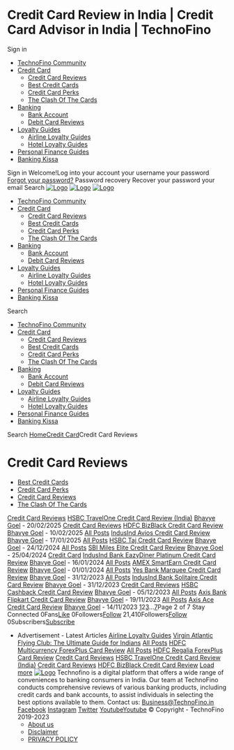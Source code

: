 # Credit Card Review in India | Credit Card Advisor in India | TechnoFino

Sign in
  * [TechnoFino Community](https://www.technofino.in/community/)
  * [Credit Card](https://www.technofino.in/category/credit-card/credit-card-reviews/)
    * [Credit Card Reviews](https://www.technofino.in/category/credit-card/credit-card-reviews/)
    * [Best Credit Cards](https://www.technofino.in/category/credit-card/best-credit-cards/)
    * [Credit Card Perks](https://www.technofino.in/category/credit-card/credit-card-perks/)
    * [The Clash Of The Cards](https://www.technofino.in/category/credit-card/the-clash-of-the-cards/)
  * [Banking](https://www.technofino.in/category/banking-gyann/)
    * [Bank Account](https://www.technofino.in/category/banking-gyann/bank-account/)
    * [Debit Card Reviews](https://www.technofino.in/category/banking-gyann/debit-card-reviews/)
  * [Loyalty Guides](https://www.technofino.in/category/loyalty-guides/)
    * [Airline Loyalty Guides](https://www.technofino.in/category/loyalty-guides/airline-loyalty-guides/)
    * [Hotel Loyalty Guides](https://www.technofino.in/category/loyalty-guides/hotel-loyalty-guides/)
  * [Personal Finance Guides](https://www.technofino.in/category/personal-finance-guides/)
  * [Banking Kissa](https://www.technofino.in/category/banking-kissa/)


Sign in
Welcome!Log into your account
your username
your password
[Forgot your password?](https://www.technofino.in/category/credit-card/credit-card-reviews/page/2/)
[](https://www.technofino.in/category/credit-card/credit-card-reviews/page/2/)
Password recovery
Recover your password
your email
Search
[![Logo](https://www.technofino.in/category/credit-card/credit-card-reviews/page/2/)](https://www.technofino.in/)
[![Logo](https://www.technofino.in/category/credit-card/credit-card-reviews/page/2/)](https://www.technofino.in/)
[![Logo](https://www.technofino.in/category/credit-card/credit-card-reviews/page/2/)](https://www.technofino.in/)
  * [TechnoFino Community](https://www.technofino.in/community/)
  * [Credit Card](https://www.technofino.in/category/credit-card/credit-card-reviews/)
    * [Credit Card Reviews](https://www.technofino.in/category/credit-card/credit-card-reviews/)
    * [Best Credit Cards](https://www.technofino.in/category/credit-card/best-credit-cards/)
    * [Credit Card Perks](https://www.technofino.in/category/credit-card/credit-card-perks/)
    * [The Clash Of The Cards](https://www.technofino.in/category/credit-card/the-clash-of-the-cards/)
  * [Banking](https://www.technofino.in/category/banking-gyann/)
    * [Bank Account](https://www.technofino.in/category/banking-gyann/bank-account/)
    * [Debit Card Reviews](https://www.technofino.in/category/banking-gyann/debit-card-reviews/)
  * [Loyalty Guides](https://www.technofino.in/category/loyalty-guides/)
    * [Airline Loyalty Guides](https://www.technofino.in/category/loyalty-guides/airline-loyalty-guides/)
    * [Hotel Loyalty Guides](https://www.technofino.in/category/loyalty-guides/hotel-loyalty-guides/)
  * [Personal Finance Guides](https://www.technofino.in/category/personal-finance-guides/)
  * [Banking Kissa](https://www.technofino.in/category/banking-kissa/)


Search
[](https://www.technofino.in/category/credit-card/credit-card-reviews/page/2/)
  * [TechnoFino Community](https://www.technofino.in/community/)
  * [Credit Card](https://www.technofino.in/category/credit-card/credit-card-reviews/)
    * [Credit Card Reviews](https://www.technofino.in/category/credit-card/credit-card-reviews/)
    * [Best Credit Cards](https://www.technofino.in/category/credit-card/best-credit-cards/)
    * [Credit Card Perks](https://www.technofino.in/category/credit-card/credit-card-perks/)
    * [The Clash Of The Cards](https://www.technofino.in/category/credit-card/the-clash-of-the-cards/)
  * [Banking](https://www.technofino.in/category/banking-gyann/)
    * [Bank Account](https://www.technofino.in/category/banking-gyann/bank-account/)
    * [Debit Card Reviews](https://www.technofino.in/category/banking-gyann/debit-card-reviews/)
  * [Loyalty Guides](https://www.technofino.in/category/loyalty-guides/)
    * [Airline Loyalty Guides](https://www.technofino.in/category/loyalty-guides/airline-loyalty-guides/)
    * [Hotel Loyalty Guides](https://www.technofino.in/category/loyalty-guides/hotel-loyalty-guides/)
  * [Personal Finance Guides](https://www.technofino.in/category/personal-finance-guides/)
  * [Banking Kissa](https://www.technofino.in/category/banking-kissa/)


Search
[](https://www.technofino.in/category/credit-card/credit-card-reviews/page/2/)
[Home](https://www.technofino.in/)[Credit Card](https://www.technofino.in/category/credit-card/ "View all posts in Credit Card")Credit Card Reviews
# Credit Card Reviews
  * [Best Credit Cards](https://www.technofino.in/category/credit-card/best-credit-cards/)
  * [Credit Card Perks](https://www.technofino.in/category/credit-card/credit-card-perks/)
  * [Credit Card Reviews](https://www.technofino.in/category/credit-card/credit-card-reviews/)
  * [The Clash Of The Cards](https://www.technofino.in/category/credit-card/the-clash-of-the-cards/)


[](https://www.technofino.in/hsbc-travelone-credit-card-review-india/ "HSBC TravelOne Credit Card Review \(India\)")
[Credit Card Reviews](https://www.technofino.in/category/credit-card/credit-card-reviews/)
[HSBC TravelOne Credit Card Review (India)](https://www.technofino.in/hsbc-travelone-credit-card-review-india/ "HSBC TravelOne Credit Card Review \(India\)")
[Bhavye Goel](https://www.technofino.in/author/bhavyegoel/) - 20/02/2025
[](https://www.technofino.in/hdfc-bizblack-credit-card-review/ "HDFC BizBlack Credit Card Review")
[Credit Card Reviews](https://www.technofino.in/category/credit-card/credit-card-reviews/)
[HDFC BizBlack Credit Card Review](https://www.technofino.in/hdfc-bizblack-credit-card-review/ "HDFC BizBlack Credit Card Review")
[Bhavye Goel](https://www.technofino.in/author/bhavyegoel/) - 10/02/2025
[](https://www.technofino.in/indusind-avios-credit-card-review/ "IndusInd Avios Credit Card Review")
[All Posts](https://www.technofino.in/category/all-post/)
[IndusInd Avios Credit Card Review](https://www.technofino.in/indusind-avios-credit-card-review/ "IndusInd Avios Credit Card Review")
[Bhavye Goel](https://www.technofino.in/author/bhavyegoel/) - 17/01/2025
[](https://www.technofino.in/hsbc-taj-credit-card-review/ "HSBC Taj Credit Card Review")
[All Posts](https://www.technofino.in/category/all-post/)
[HSBC Taj Credit Card Review](https://www.technofino.in/hsbc-taj-credit-card-review/ "HSBC Taj Credit Card Review")
[Bhavye Goel](https://www.technofino.in/author/bhavyegoel/) - 24/12/2024
[](https://www.technofino.in/sbi-miles-elite-credit-card-review/ "SBI Miles Elite Credit Card Review")
[All Posts](https://www.technofino.in/category/all-post/)
[SBI Miles Elite Credit Card Review](https://www.technofino.in/sbi-miles-elite-credit-card-review/ "SBI Miles Elite Credit Card Review")
[Bhavye Goel](https://www.technofino.in/author/bhavyegoel/) - 25/04/2024
[](https://www.technofino.in/indusind-bank-eazydiner-platinum-credit-card-review/ "IndusInd Bank EazyDiner Platinum Credit Card Review")
[Credit Card](https://www.technofino.in/category/credit-card/)
[IndusInd Bank EazyDiner Platinum Credit Card Review](https://www.technofino.in/indusind-bank-eazydiner-platinum-credit-card-review/ "IndusInd Bank EazyDiner Platinum Credit Card Review")
[Bhavye Goel](https://www.technofino.in/author/bhavyegoel/) - 16/01/2024
[](https://www.technofino.in/amex-smartearn-credit-card-review/ "AMEX SmartEarn Credit Card Review")
[All Posts](https://www.technofino.in/category/all-post/)
[AMEX SmartEarn Credit Card Review](https://www.technofino.in/amex-smartearn-credit-card-review/ "AMEX SmartEarn Credit Card Review")
[Bhavye Goel](https://www.technofino.in/author/bhavyegoel/) - 01/01/2024
[](https://www.technofino.in/yes-bank-marquee-credit-card-review/ "Yes Bank Marquee Credit Card Review")
[All Posts](https://www.technofino.in/category/all-post/)
[Yes Bank Marquee Credit Card Review](https://www.technofino.in/yes-bank-marquee-credit-card-review/ "Yes Bank Marquee Credit Card Review")
[Bhavye Goel](https://www.technofino.in/author/bhavyegoel/) - 31/12/2023
[](https://www.technofino.in/indusind-bank-solitaire-credit-card-review/ "IndusInd Bank Solitaire Credit Card Review")
[All Posts](https://www.technofino.in/category/all-post/)
[IndusInd Bank Solitaire Credit Card Review](https://www.technofino.in/indusind-bank-solitaire-credit-card-review/ "IndusInd Bank Solitaire Credit Card Review")
[Bhavye Goel](https://www.technofino.in/author/bhavyegoel/) - 31/12/2023
[](https://www.technofino.in/hsbc-cashback-credit-card-review/ "HSBC Cashback Credit Card Review")
[Credit Card Reviews](https://www.technofino.in/category/credit-card/credit-card-reviews/)
[HSBC Cashback Credit Card Review](https://www.technofino.in/hsbc-cashback-credit-card-review/ "HSBC Cashback Credit Card Review")
[Bhavye Goel](https://www.technofino.in/author/bhavyegoel/) - 05/12/2023
[](https://www.technofino.in/axis-bank-flipkart-credit-card-review/ "Axis Bank Flipkart Credit Card Review")
[All Posts](https://www.technofino.in/category/all-post/)
[Axis Bank Flipkart Credit Card Review](https://www.technofino.in/axis-bank-flipkart-credit-card-review/ "Axis Bank Flipkart Credit Card Review")
[Bhavye Goel](https://www.technofino.in/author/bhavyegoel/) - 19/11/2023
[](https://www.technofino.in/axis-ace-credit-card-review/ "Axis Ace Credit Card Review")
[All Posts](https://www.technofino.in/category/all-post/)
[Axis Ace Credit Card Review](https://www.technofino.in/axis-ace-credit-card-review/ "Axis Ace Credit Card Review")
[Bhavye Goel](https://www.technofino.in/author/bhavyegoel/) - 14/11/2023
[](https://www.technofino.in/category/credit-card/credit-card-reviews/)[1](https://www.technofino.in/category/credit-card/credit-card-reviews/ "1")2[3](https://www.technofino.in/category/credit-card/credit-card-reviews/page/3/ "3")...[7](https://www.technofino.in/category/credit-card/credit-card-reviews/page/7/ "7")[](https://www.technofino.in/category/credit-card/credit-card-reviews/page/3/)Page 2 of 7
Stay Connected
0Fans[Like](https://www.facebook.com/technofino)
0Followers[Follow](https://instagram.com/technofino)
21,410Followers[Follow](https://twitter.com/technofino)
0Subscribers[Subscribe](https://www.youtube.com/technofino)
- Advertisement -
Latest Articles
[](https://www.technofino.in/virgin-atlantic-flying-club-the-ultimate-guide-for-indians/ "Virgin Atlantic Flying Club: The Ultimate Guide for Indians")
[Airline Loyalty Guides](https://www.technofino.in/category/loyalty-guides/airline-loyalty-guides/)
[Virgin Atlantic Flying Club: The Ultimate Guide for Indians](https://www.technofino.in/virgin-atlantic-flying-club-the-ultimate-guide-for-indians/ "Virgin Atlantic Flying Club: The Ultimate Guide for Indians")
[](https://www.technofino.in/hdfc-multicurrency-forexplus-card-review/ "HDFC Multicurrency ForexPlus Card Review")
[All Posts](https://www.technofino.in/category/all-post/)
[HDFC Multicurrency ForexPlus Card Review](https://www.technofino.in/hdfc-multicurrency-forexplus-card-review/ "HDFC Multicurrency ForexPlus Card Review")
[](https://www.technofino.in/hdfc-regalia-forex-plus-card-review/ "HDFC Regalia ForexPlus Card Review")
[All Posts](https://www.technofino.in/category/all-post/)
[HDFC Regalia ForexPlus Card Review](https://www.technofino.in/hdfc-regalia-forex-plus-card-review/ "HDFC Regalia ForexPlus Card Review")
[](https://www.technofino.in/hsbc-travelone-credit-card-review-india/ "HSBC TravelOne Credit Card Review \(India\)")
[Credit Card Reviews](https://www.technofino.in/category/credit-card/credit-card-reviews/)
[HSBC TravelOne Credit Card Review (India)](https://www.technofino.in/hsbc-travelone-credit-card-review-india/ "HSBC TravelOne Credit Card Review \(India\)")
[](https://www.technofino.in/hdfc-bizblack-credit-card-review/ "HDFC BizBlack Credit Card Review")
[Credit Card Reviews](https://www.technofino.in/category/credit-card/credit-card-reviews/)
[HDFC BizBlack Credit Card Review](https://www.technofino.in/hdfc-bizblack-credit-card-review/ "HDFC BizBlack Credit Card Review")
[Load more](https://www.technofino.in/category/credit-card/credit-card-reviews/page/2/)
[![Logo](https://www.technofino.in/category/credit-card/credit-card-reviews/page/2/)](https://www.technofino.in/)
Technofino is a digital platform that offers a wide range of conveniences to banking consumers in India. Our team at TechnoFino conducts comprehensive reviews of various banking products, including credit cards and bank accounts, to assist individuals in selecting the best options available to them.
Contact us: Business@TechnoFino.in
[Facebook](https://www.facebook.com/TechnoFino/ "Facebook")
[Instagram](https://www.instagram.com/technofino/?hl=en "Instagram")
[Twitter](https://twitter.com/TechnoFino "Twitter")
[Youtube](https://www.youtube.com/c/TechnoFino "Youtube")[Youtube](https://www.youtube.com/c/TechnoFino)
© Copyright - TechnoFino 2019-2023
  * [About us](https://www.technofino.in/about-us/)
  * [Disclaimer](https://www.technofino.in/disclaimer/)
  * [PRIVACY POLICY](https://www.technofino.in/privacy-policy/)


